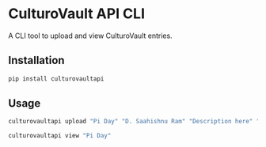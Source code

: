 # CulturoVault API CLI

A CLI tool to upload and view CulturoVault entries.

## Installation
```bash
pip install culturovaultapi
```

## Usage
```bash
culturovaultapi upload "Pi Day" "D. Saahishnu Ram" "Description here" "E:/files/piday.pdf" "E:/files/pidaythumb.png"

culturovaultapi view "Pi Day"
```
